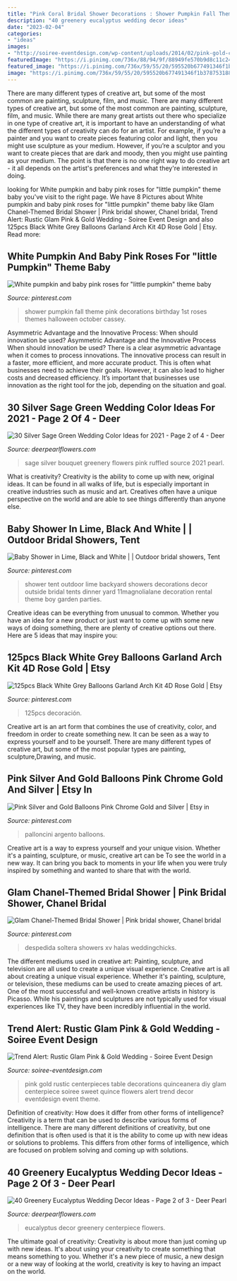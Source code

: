```yaml
---
title: "Pink Coral Bridal Shower Decorations : Shower Pumpkin Fall Theme Pink Decorations Birthday 1st Roses Themes Halloween October Cassey"
description: "40 greenery eucalyptus wedding decor ideas"
date: "2023-02-04"
categories:
- "ideas"
images:
- "http://soiree-eventdesign.com/wp-content/uploads/2014/02/pink-gold-centerpiece.jpg"
featuredImage: "https://i.pinimg.com/736x/88/94/9f/88949fe570b9d8c11c242bb399a24e8d.jpg"
featured_image: "https://i.pinimg.com/736x/59/55/20/595520b677491346f1b3787531882610.jpg"
image: "https://i.pinimg.com/736x/59/55/20/595520b677491346f1b3787531882610.jpg"
---
```



There are many different types of creative art, but some of the most common are painting, sculpture, film, and music.
There are many different types of creative art, but some of the most common are painting, sculpture, film, and music. While there are many great artists out there who specialize in one type of creative art, it is important to have an understanding of what the different types of creativity can do for an artist. For example, if you’re a painter and you want to create pieces featuring color and light, then you might use sculpture as your medium. However, if you’re a sculptor and you want to create pieces that are dark and moody, then you might use painting as your medium. The point is that there is no one right way to do creative art - it all depends on the artist's preferences and what they're interested in doing.

	

		
looking for White pumpkin and baby pink roses for &quot;little pumpkin&quot; theme baby you've visit to the right page. We have 8 Pictures about White pumpkin and baby pink roses for &quot;little pumpkin&quot; theme baby like Glam Chanel-Themed Bridal Shower | Pink bridal shower, Chanel bridal, Trend Alert: Rustic Glam Pink &amp; Gold Wedding - Soiree Event Design and also 125pcs Black White Grey Balloons Garland Arch Kit 4D Rose Gold | Etsy. Read more:
		
    
## White Pumpkin And Baby Pink Roses For &quot;little Pumpkin&quot; Theme Baby

<img loading=lazy src="https://i.pinimg.com/736x/54/42/60/5442609cf8933a66974c3c40ec1f5207.jpg" onerror="this.onerror=null;this.src='https://tse2.mm.bing.net/th?id=OIP.Hdt-CgXJZhdejuxHp1YePQHaJ3&amp;pid=15.1';" alt="White pumpkin and baby pink roses for &quot;little pumpkin&quot; theme baby">

_Source: pinterest.com_

>shower pumpkin fall theme pink decorations birthday 1st roses themes halloween october cassey. 

	

Asymmetric Advantage and the Innovative Process: When should innovation be used?
Asymmetric Advantage and the Innovative Process
When should innovation be used? There is a clear asymmetric advantage when it comes to process innovations. The innovative process can result in a faster, more efficient, and more accurate product. This is often what businesses need to achieve their goals. However, it can also lead to higher costs and decreased efficiency. It’s important that businesses use innovation as the right tool for the job, depending on the situation and goal.

    
## 30 Silver Sage Green Wedding Color Ideas For 2021 - Page 2 Of 4 - Deer

<img loading=lazy src="https://www.deerpearlflowers.com/wp-content/uploads/2018/10/pink-and-greenery-wedding-bouquet.jpg" onerror="this.onerror=null;this.src='https://tse4.mm.bing.net/th?id=OIP.j057SaSDzcYTPaPXmxkziAHaLH&amp;pid=15.1';" alt="30 Silver Sage Green Wedding Color Ideas for 2021 - Page 2 of 4 - Deer">

_Source: deerpearlflowers.com_

>sage silver bouquet greenery flowers pink ruffled source 2021 pearl. 

	

What is creativity?
Creativity is the ability to come up with new, original ideas. It can be found in all walks of life, but is especially important in creative industries such as music and art. Creatives often have a unique perspective on the world and are able to see things differently than anyone else.

    
## Baby Shower In Lime, Black And White | | Outdoor Bridal Showers, Tent

<img loading=lazy src="https://i.pinimg.com/736x/03/5a/e0/035ae0e8631e33acb2312a52976a3e54--backyard-wedding-receptions-backyard-weddings.jpg" onerror="this.onerror=null;this.src='https://tse3.mm.bing.net/th?id=OIP.riw_v8E5fWuZjpgpG4Va3wHaLI&amp;pid=15.1';" alt="Baby Shower in Lime, Black and White | | Outdoor bridal showers, Tent">

_Source: pinterest.com_

>shower tent outdoor lime backyard showers decorations decor outside bridal tents dinner yard 11magnolialane decoration rental theme boy garden parties. 

	

Creative ideas can be everything from unusual to common. Whether you have an idea for a new product or just want to come up with some new ways of doing something, there are plenty of creative options out there. Here are 5 ideas that may inspire you: 

    
## 125pcs Black White Grey Balloons Garland Arch Kit 4D Rose Gold | Etsy

<img loading=lazy src="https://i.pinimg.com/736x/88/94/9f/88949fe570b9d8c11c242bb399a24e8d.jpg" onerror="this.onerror=null;this.src='https://tse4.mm.bing.net/th?id=OIP.JV2BcJqvWng-a318mrUIUwHaGi&amp;pid=15.1';" alt="125pcs Black White Grey Balloons Garland Arch Kit 4D Rose Gold | Etsy">

_Source: pinterest.com_

>125pcs decoración. 

	

Creative art is an art form that combines the use of creativity, color, and freedom in order to create something new. It can be seen as a way to express yourself and to be yourself. There are many different types of creative art, but some of the most popular types are painting, sculpture,Drawing, and music.

    
## Pink Silver And Gold Balloons Pink Chrome Gold And Silver | Etsy In

<img loading=lazy src="https://i.pinimg.com/736x/05/22/43/052243a56f23cb1bba30eb68db123587.jpg" onerror="this.onerror=null;this.src='https://tse2.mm.bing.net/th?id=OIP.wCwmx6LfriuC319m3qOESwHaJ3&amp;pid=15.1';" alt="Pink Silver and Gold Balloons Pink Chrome Gold and Silver | Etsy in">

_Source: pinterest.com_

>palloncini argento balloons. 

	

Creative art is a way to express yourself and your unique vision. Whether it's a painting, sculpture, or music, creative art can be To see the world in a new way. It can bring you back to moments in your life when you were truly inspired by something and wanted to share that with the world.

    
## Glam Chanel-Themed Bridal Shower | Pink Bridal Shower, Chanel Bridal

<img loading=lazy src="https://i.pinimg.com/736x/59/55/20/595520b677491346f1b3787531882610.jpg" onerror="this.onerror=null;this.src='https://tse2.mm.bing.net/th?id=OIP.vD_a-Wculp1E3K9WvGbNGgHaLF&amp;pid=15.1';" alt="Glam Chanel-Themed Bridal Shower | Pink bridal shower, Chanel bridal">

_Source: pinterest.com_

>despedida soltera showers xv halas weddingchicks. 

	

The different mediums used in creative art: Painting, sculpture, and television are all used to create a unique visual experience.
Creative art is all about creating a unique visual experience. Whether it's painting, sculpture, or television, these mediums can be used to create amazing pieces of art. One of the most successful and well-known creative artists in history is Picasso. While his paintings and sculptures are not typically used for visual experiences like TV, they have been incredibly influential in the world.

    
## Trend Alert: Rustic Glam Pink &amp; Gold Wedding - Soiree Event Design

<img loading=lazy src="http://soiree-eventdesign.com/wp-content/uploads/2014/02/pink-gold-centerpiece.jpg" onerror="this.onerror=null;this.src='https://tse2.mm.bing.net/th?id=OIP.Z4dfWJVRam-S9W9hrV8SPAHaLH&amp;pid=15.1';" alt="Trend Alert: Rustic Glam Pink &amp; Gold Wedding - Soiree Event Design">

_Source: soiree-eventdesign.com_

>pink gold rustic centerpieces table decorations quinceanera diy glam centerpiece soiree sweet quince flowers alert trend decor eventdesign event theme. 

	

Definition of creativity: How does it differ from other forms of intelligence?
Creativity is a term that can be used to describe various forms of intelligence. There are many different definitions of creativity, but one definition that is often used is that it is the ability to come up with new ideas or solutions to problems. This differs from other forms of intelligence, which are focused on problem solving and coming up with solutions.

    
## 40 Greenery Eucalyptus Wedding Decor Ideas - Page 2 Of 3 - Deer Pearl

<img loading=lazy src="https://www.deerpearlflowers.com/wp-content/uploads/2016/12/eucalyptus-green-wedding-centerpiece.jpg" onerror="this.onerror=null;this.src='https://tse4.mm.bing.net/th?id=OIP.on1tFLx9G8Mtmsv-zO61qwHaLH&amp;pid=15.1';" alt="40 Greenery Eucalyptus Wedding Decor Ideas - Page 2 of 3 - Deer Pearl">

_Source: deerpearlflowers.com_

>eucalyptus decor greenery centerpiece flowers. 

	

The ultimate goal of creativity:
Creativity is about more than just coming up with new ideas. It's about using your creativity to create something that means something to you. Whether it's a new piece of music, a new design or a new way of looking at the world, creativity is key to having an impact on the world.


